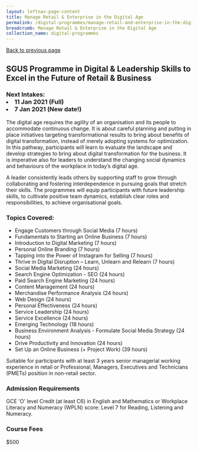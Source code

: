 ```yaml
---
layout: leftnav-page-content
title: Manage Retail & Enterprise in the Digital Age
permalink: /digital-programmes/manage-retail-and-enterprise-in-the-digital-age
breadcrumb: Manage Retail & Enterprise in the Digital Age
collection_name: digital-programmes
---
```

<a href="#" onclick="history.go(-1)">Back to previous page</a>

<h2>SGUS Programme in Digital & Leadership Skills to Excel in the Future of Retail & Business</h2>

<h3>Next Intakes:
<li>11 Jan 2021 (Full)</li>
<li>7 Jan 2021 (New date!)</li>
</h3>

<p>The digital age requires the agility of an organisation and its people to accommodate continuous change. 
It is about careful planning and putting in place initiatives targeting transformational results to bring about benefits of digital transformation, 
instead of merely adopting systems for optimization. In this pathway, participants will learn to evaluate the landscape and develop strategies to 
bring about digital transformation for the business. It is imperative also for leaders to understand the changing social dynamics and behaviours 
of the workplace in today’s digital age. 

A leader consistently leads others by supporting staff to grow through collaborating and fostering interdependence in pursuing goals that stretch their skills. 
The programmes will equip participants with future leadership skills, to cultivate positive team dynamics, establish clear roles and responsibilities, 
to achieve organisational goals. </p>

<h3>Topics Covered:</h3>

<ul>
  <li>Engage Customers through Social Media (7 hours)</li>
  <li>Fundamentals to Starting an Online Business (7 hours)</li>
  <li>Introduction to Digital Marketing (7 hours)</li>
  <li>Personal Online Branding (7 hours)</li>
  <li>Tapping into the Power of Instagram for Selling (7 hours)</li>
  <li>Thrive in Digital Disruption – Learn, Unlearn and Relearn (7 hours)</li>
  <li>Social Media Marketing (24 hours)</li>
  <li>Search Engine Optimization - SEO (24 hours)</li>
  <li>Paid Search Engine Marketing (24 hours)</li>
  <li>Content Management (24 hours)</li>
  <li>Merchandise Performance Analysis (24 hours)</li>
  <li>Web Design (24 hours)</li>
  <li>Personal Effectiveness (24 hours)</li>
  <li>Service Leadership (24 hours)</li>
  <li>Service Excellence (24 hours)</li>
  <li>Emerging Technology (18 hours)</li>
  <li>Business Environment Analysis - Formulate Social Media Strategy  (24 hours)</li>
  <li>Drive Productivity and Innovation (24 hours)</li>
  <li>Set Up an Online Business (+ Project Work) (39 hours)</li>
  </ul>
  
<p>Suitable for participants with at least 3 years senior managerial working experience in retail or Professional, Managers, Executives and Technicians (PMETs) 
position in non-retail sector.</p>

<h3>Admission Requirements</h3>
<p>GCE 'O' level Credit (at least C6) in English and Mathematics or Workplace Literacy and Numeracy (WPLN) score: Level 7 for Reading, Listening and Numeracy.</p>

<h3>Course Fees</h3>
<p>$500</p>
